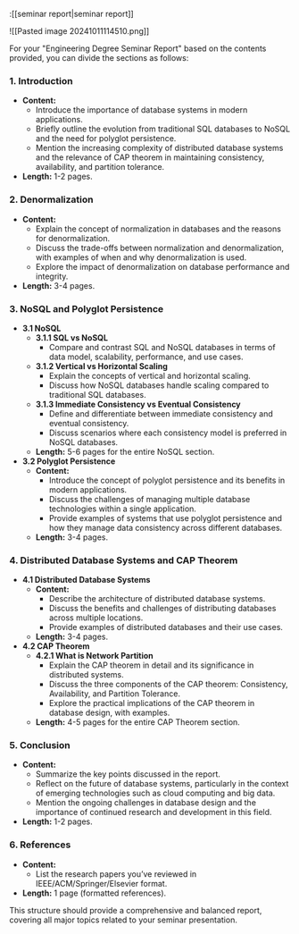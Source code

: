 
:[[seminar report|seminar report]]

![[Pasted image 20241011114510.png]]

For your "Engineering Degree Seminar Report" based on the contents provided, you can divide the sections as follows:

### 1. Introduction
   - **Content:** 
     - Introduce the importance of database systems in modern applications.
     - Briefly outline the evolution from traditional SQL databases to NoSQL and the need for polyglot persistence.
     - Mention the increasing complexity of distributed database systems and the relevance of CAP theorem in maintaining consistency, availability, and partition tolerance.
   - **Length:** 1-2 pages.

### 2. Denormalization
   - **Content:**
     - Explain the concept of normalization in databases and the reasons for denormalization.
     - Discuss the trade-offs between normalization and denormalization, with examples of when and why denormalization is used.
     - Explore the impact of denormalization on database performance and integrity.
   - **Length:** 3-4 pages.

### 3. NoSQL and Polyglot Persistence
   - **3.1 NoSQL**
     - **3.1.1 SQL vs NoSQL**
       - Compare and contrast SQL and NoSQL databases in terms of data model, scalability, performance, and use cases.
     - **3.1.2 Vertical vs Horizontal Scaling**
       - Explain the concepts of vertical and horizontal scaling.
       - Discuss how NoSQL databases handle scaling compared to traditional SQL databases.
     - **3.1.3 Immediate Consistency vs Eventual Consistency**
       - Define and differentiate between immediate consistency and eventual consistency.
       - Discuss scenarios where each consistency model is preferred in NoSQL databases.
     - **Length:** 5-6 pages for the entire NoSQL section.
   - **3.2 Polyglot Persistence**
     - **Content:**
       - Introduce the concept of polyglot persistence and its benefits in modern applications.
       - Discuss the challenges of managing multiple database technologies within a single application.
       - Provide examples of systems that use polyglot persistence and how they manage data consistency across different databases.
     - **Length:** 3-4 pages.

### 4. Distributed Database Systems and CAP Theorem
   - **4.1 Distributed Database Systems**
     - **Content:**
       - Describe the architecture of distributed database systems.
       - Discuss the benefits and challenges of distributing databases across multiple locations.
       - Provide examples of distributed databases and their use cases.
     - **Length:** 3-4 pages.
   - **4.2 CAP Theorem**
     - **4.2.1 What is Network Partition**
       - Explain the CAP theorem in detail and its significance in distributed systems.
       - Discuss the three components of the CAP theorem: Consistency, Availability, and Partition Tolerance.
       - Explore the practical implications of the CAP theorem in database design, with examples.
     - **Length:** 4-5 pages for the entire CAP Theorem section.

### 5. Conclusion
   - **Content:**
     - Summarize the key points discussed in the report.
     - Reflect on the future of database systems, particularly in the context of emerging technologies such as cloud computing and big data.
     - Mention the ongoing challenges in database design and the importance of continued research and development in this field.
   - **Length:** 1-2 pages.

### 6. References
   - **Content:** 
     - List the research papers you’ve reviewed in IEEE/ACM/Springer/Elsevier format.
   - **Length:** 1 page (formatted references).

This structure should provide a comprehensive and balanced report, covering all major topics related to your seminar presentation.